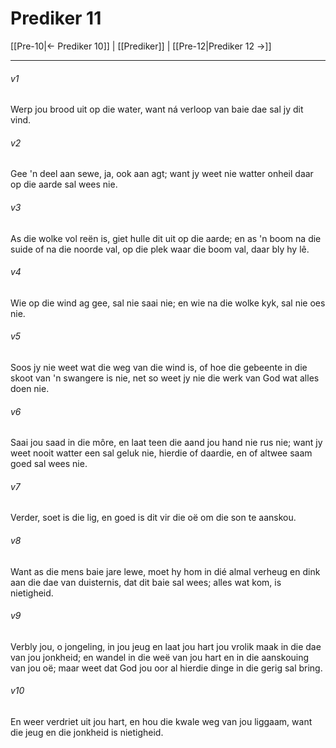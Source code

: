 # Prediker 11

[[Pre-10|← Prediker 10]] | [[Prediker]] | [[Pre-12|Prediker 12 →]]
***

###### v1
Werp jou brood uit op die water, want ná verloop van baie dae sal jy dit vind. 
###### v2
Gee 'n deel aan sewe, ja, ook aan agt; want jy weet nie watter onheil daar op die aarde sal wees nie. 
###### v3
As die wolke vol reën is, giet hulle dit uit op die aarde; en as 'n boom na die suide of na die noorde val, op die plek waar die boom val, daar bly hy lê. 
###### v4
Wie op die wind ag gee, sal nie saai nie; en wie na die wolke kyk, sal nie oes nie. 
###### v5
Soos jy nie weet wat die weg van die wind is, of hoe die gebeente in die skoot van 'n swangere is nie, net so weet jy nie die werk van God wat alles doen nie. 
###### v6
Saai jou saad in die môre, en laat teen die aand jou hand nie rus nie; want jy weet nooit watter een sal geluk nie, hierdie of daardie, en of altwee saam goed sal wees nie. 
###### v7
Verder, soet is die lig, en goed is dit vir die oë om die son te aanskou. 
###### v8
Want as die mens baie jare lewe, moet hy hom in dié almal verheug en dink aan die dae van duisternis, dat dit baie sal wees; alles wat kom, is nietigheid. 
###### v9
Verbly jou, o jongeling, in jou jeug en laat jou hart jou vrolik maak in die dae van jou jonkheid; en wandel in die weë van jou hart en in die aanskouing van jou oë; maar weet dat God jou oor al hierdie dinge in die gerig sal bring. 
###### v10
En weer verdriet uit jou hart, en hou die kwale weg van jou liggaam, want die jeug en die jonkheid is nietigheid. 
